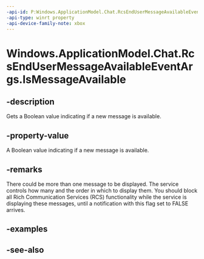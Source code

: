 ```yaml
---
-api-id: P:Windows.ApplicationModel.Chat.RcsEndUserMessageAvailableEventArgs.IsMessageAvailable
-api-type: winrt property
-api-device-family-note: xbox
---
```


<!-- Property syntax
public bool IsMessageAvailable { get; }
-->

# Windows.ApplicationModel.Chat.RcsEndUserMessageAvailableEventArgs.IsMessageAvailable

## -description
Gets a Boolean value indicating if a new message is available.

## -property-value
A Boolean value indicating if a new message is available.

## -remarks
There could be more than one message to be displayed. The service controls how many and the order in which to display them. You should block all Rich Communication Services (RCS) functionality while the service is displaying these messages, until a notification with this flag set to FALSE arrives.

## -examples

## -see-also
